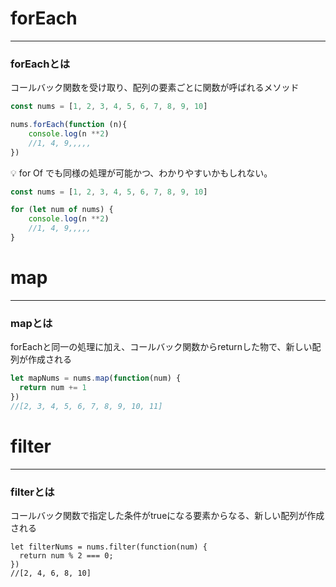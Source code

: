 # forEach

---

### forEachとは

コールバック関数を受け取り、配列の要素ごとに関数が呼ばれるメソッド

```jsx
const nums = [1, 2, 3, 4, 5, 6, 7, 8, 9, 10]

nums.forEach(function (n){
	console.log(n **2)
	//1, 4, 9,,,,,
})
```

<aside>
💡 for Of でも同様の処理が可能かつ、わかりやすいかもしれない。

```jsx
const nums = [1, 2, 3, 4, 5, 6, 7, 8, 9, 10]

for (let num of nums) {
	console.log(n **2)
	//1, 4, 9,,,,,
}
```

</aside>

# map

---

### mapとは

forEachと同一の処理に加え、コールバック関数からreturnした物で、新しい配列が作成される

```jsx
let mapNums = nums.map(function(num) {
  return num += 1
})
//[2, 3, 4, 5, 6, 7, 8, 9, 10, 11]
```

# filter

---

### filterとは

コールバック関数で指定した条件がtrueになる要素からなる、新しい配列が作成される

```
let filterNums = nums.filter(function(num) {
  return num % 2 === 0;
})
//[2, 4, 6, 8, 10]
```

